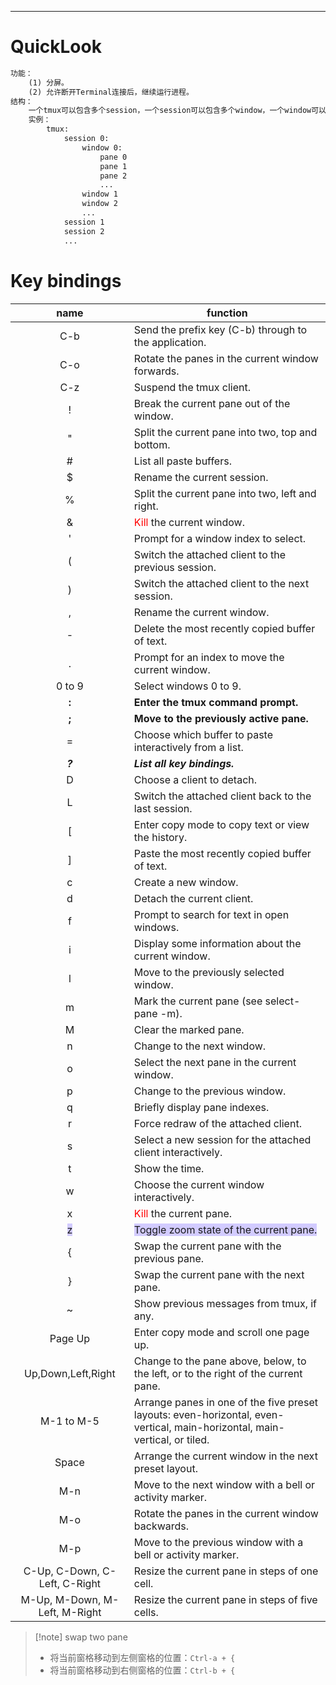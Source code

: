 ****
# QuickLook
```txt
功能：
    (1) 分屏。
    (2) 允许断开Terminal连接后，继续运行进程。
结构：
    一个tmux可以包含多个session，一个session可以包含多个window，一个window可以包含多个pane。
    实例：
        tmux:
            session 0:
                window 0:
                    pane 0
                    pane 1
                    pane 2
                    ...
                window 1
                window 2
                ...
            session 1
            session 2
            ...
```

# Key bindings

|                   name                    | function                                                                                                                   |
|:-----------------------------------------:| -------------------------------------------------------------------------------------------------------------------------- |
|                    C-b                    | Send the prefix key (C-b) through to the application.                                                                      |
|                    C-o                    | Rotate the panes in the current window forwards.                                                                           |
|                    C-z                    | Suspend the tmux client.                                                                                                   |
|                     !                     | Break the current pane out of the window.                                                                                  |
|                     "                     | Split the current pane into two, top and bottom.                                                                           |
|                     #                     | List all paste buffers.                                                                                                    |
|                     $                     | Rename the current session.                                                                                                |
|                     %                     | Split the current pane into two, left and right.                                                                           |
|                     &                     | <font color="#ff0000">Kill</font> the current window.                                                                                                   |
|                     '                     | Prompt for a window index to select.                                                                                       |
|                     (                     | Switch the attached client to the previous session.                                                                        |
|                     )                     | Switch the attached client to the next session.                                                                            |
|                     ,                     | Rename the current window.                                                                                                 |
|                     -                     | Delete the most recently copied buffer of text.                                                                            |
|                     .                     | Prompt for an index to move the current window.                                                                            |
|                  0 to 9                   | Select windows 0 to 9.                                                                                                     |
|                     **:**                     | **Enter the tmux command prompt.**                                                                                             |
|                     **;**                     | **Move to the previously active pane.**                                                                                        |
|                     =                     | Choose which buffer to paste interactively from a list.                                                                    |
|                     ***?***                     | ***List all key bindings.***                                                                                                     |
|                     D                     | Choose a client to detach.                                                                                                 |
|                     L                     | Switch the attached client back to the last session.                                                                       |
|                    \[                     | Enter copy mode to copy text or view the history.                                                                          |
|                    \]                     | Paste the most recently copied buffer of text.                                                                             |
|                     c                     | Create a new window.                                                                                                       |
|                     d                     | Detach the current client.                                                                                                 |
|                     f                     | Prompt to search for text in open windows.                                                                                 |
|                     i                     | Display some information about the current window.                                                                         |
|                     l                     | Move to the previously selected window.                                                                                    |
|                     m                     | Mark the current pane (see select-pane -m).                                                                                |
|                     M                     | Clear the marked pane.                                                                                                     |
|                     n                     | Change to the next window.                                                                                                 |
|                     o                     | Select the next pane in the current window.                                                                                |
|                     p                     | Change to the previous window.                                                                                             |
|                     q                     | Briefly display pane indexes.                                                                                              |
|                     r                     | Force redraw of the attached client.                                                                                       |
|                     s                     | Select a new session for the attached client interactively.                                                                |
|                     t                     | Show the time.                                                                                                             |
|                     w                     | Choose the current window interactively.                                                                                   |
|                     x                     | <font color="#ff0000">Kill</font> the current pane.                                                                        |
| <span style="background:#d2cbff">z</span> | <span style="background:#d2cbff">Toggle zoom state of the current pane.</span>                                             |
|                     {                     | Swap the current pane with the previous pane.                                                                              |
|                     }                     | Swap the current pane with the next pane.                                                                                  |
|                     ~                     | Show previous messages from tmux, if any.                                                                                  |
|                  Page Up                  | Enter copy mode and scroll one page up.                                                                                    |
|            Up,Down,Left,Right             | Change to the pane above, below, to the left, or to the right of the current pane.                                         |
|                M-1 to M-5                 | Arrange panes in one of the five preset layouts: even-horizontal, even-vertical, main-horizontal, main-vertical, or tiled. |
|                   Space                   | Arrange the current window in the next preset layout.                                                                      |
|                    M-n                    | Move to the next window with a bell or activity marker.                                                                    |
|                    M-o                    | Rotate the panes in the current window backwards.                                                                          |
|                    M-p                    | Move to the previous window with a bell or activity marker.                                                                |
|       C-Up, C-Down, C-Left, C-Right       | Resize the current pane in steps of one cell.                                                                              |
|       M-Up, M-Down, M-Left, M-Right       | Resize the current pane in steps of five cells.                                                                            |

>[!note] swap two pane
> 
> - 将当前窗格移动到左侧窗格的位置：`Ctrl-a + {`
> - 将当前窗格移动到右侧窗格的位置：`Ctrl-b + {`
